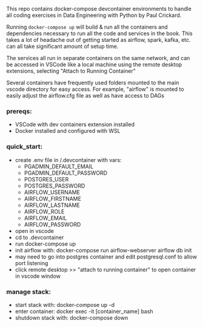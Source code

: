 This repo contains docker-compose devcontainer environments to handle all 
coding exercises in Data Engineering with Python by Paul Crickard.

Running `docker-compose up` will build & run all the containers and dependencies
necessary to run all the code and services in the book. This takes a lot of headache
out of getting started as airflow, spark, kafka, etc. can all take significant amount of setup time.

The services all run in separate containers on the same network, and can be accessed in VSCode like a local
machine using the remote desktop extensions, selecting "Attach to Running Container"

Several containers have frequently used folders mounted to the main vscode directory for easy access. 
For example, "airflow" is mounted to easily adjust the airflow.cfg file as well as have access to DAGs


### prereqs:
- VSCode with dev containers extension installed
- Docker installed and configured with WSL
  
### quick_start:
- create .env file in /.devcontainer with vars:
    - PGADMIN_DEFAULT_EMAIL
    - PGADMIN_DEFAULT_PASSWORD
    - POSTGRES_USER
    - POSTGRES_PASSWORD
    - AIRFLOW_USERNAME
    - AIRFLOW_FIRSTNAME
    - AIRFLOW_LASTNAME
    - AIRFLOW_ROLE
    - AIRFLOW_EMAIL
    - AIRFLOW_PASSWORD
- open in vscode
- cd to .devcontainer
- run docker-compose up
- init airflow with: docker-compose run airflow-webserver airflow db init
- may need to go into postgres container and edit postgresql.conf to allow port listening
- click remote desktop >> "attach to running container" to open container in vscode window

### manage stack:
- start stack with: docker-compose up -d
- enter container: docker exec -it [container_name] bash 
- shutdown stack with: docker-compose down
